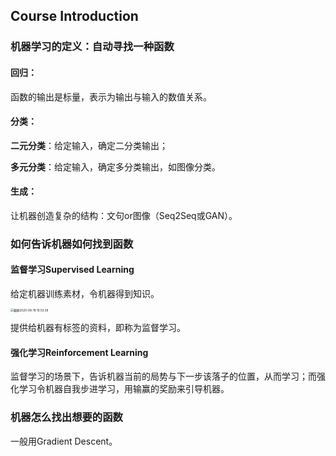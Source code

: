 ## Course Introduction

### 机器学习的定义：自动寻找一种函数

#### 回归：

函数的输出是标量，表示为输出与输入的数值关系。

#### 分类：

**二元分类**：给定输入，确定二分类输出；

**多元分类**：给定输入，确定多分类输出，如图像分类。

#### 生成：

让机器创造复杂的结构：文句or图像（Seq2Seq或GAN）。

### 如何告诉机器如何找到函数

#### 监督学习Supervised Learning

给定机器训练素材，令机器得到知识。

<img src="/Users/LightningX/Learning/ML2020/1.Introduction/Note/截屏2020-08-19 10.53.38.png" alt="截屏2020-08-19 10.53.38" style="zoom:33%;" />

提供给机器有标签的资料，即称为监督学习。

#### 强化学习Reinforcement Learning

监督学习的场景下，告诉机器当前的局势与下一步该落子的位置，从而学习；而强化学习令机器自我步进学习，用输赢的奖励来引导机器。

### 机器怎么找出想要的函数

一般用Gradient Descent。

